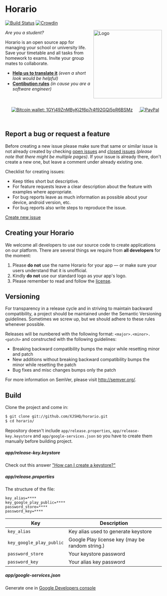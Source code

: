 Horario
==========
[![Build Status](https://travis-ci.org/XJSHQ/horario.svg?branch=master)](https://travis-ci.org/XJSHQ/horario) [![Crowdin](https://d322cqt584bo4o.cloudfront.net/horario/localized.svg)](https://crowdin.com/project/horario)

<img alt="Logo" align="right" height="220"
   src="https://github.com/XJSHQ/horario/raw/master/extras/ic_launcher_web.png" />

*Are you a student?*

Horario is an open source app for managing your school or university life. 
Save your timetable and all tasks from homework to exams. Invite your group mates to collaborate.

 - **[Help us to translate it](https://crowdin.com/project/horario)** _(even a short look would be helpful)_
 - **[Contibution rules](https://github.com/XJSHQ/horario/blob/master/CONTRIBUTING.md)** _(in cause you are a software engineer)_

<a href="https://blockr.io/address/info/1GYj49ZnMByKj2f6p7r4f92GQi5pR6BSMz">
  <img alt="Bitcoin wallet: 1GYj49ZnMByKj2f6p7r4f92GQi5pR6BSMz" vspace="28" hspace="20"
       src="https://github.com/XJSHQ/horario/raw/master/extras/btn_bitcoin.png" />
</a> <a href="http://goo.gl/UrecGo">
  <img alt="PayPal" vspace="28"
       src="https://github.com/XJSHQ/horario/raw/master/extras/btn_paypal.png" />
</a>

Report a bug or request a feature
----------------
Before creating a new issue please make sure that same or similar issue is not already created by checking [open issues][2] and [closed issues][3] *(please note that there might be multiple pages)*. If your issue is already there, don't create a new one, but leave a comment under already existing one.

Checklist for creating issues:

- Keep titles short but descriptive.
- For feature requests leave a clear description about the feature with examples where appropriate.
- For bug reports leave as much information as possible about your device, android version, etc.
- For bug reports also write steps to reproduce the issue.

[Create new issue][1]

Creating your Horario
----------------
We welcome all developers to use our source code to create applications on our platform.
There are several things we require from **all developers** for the moment:

1. Please **do not** use the name Horario for your app — or make sure your users understand that it is unofficial.
2. Kindly **do not** use our standard logo as your app's logo.
3. Please remember to read and follow the [license][4].

Versioning
----------------
For transparency in a release cycle and in striving to maintain backward compatibility, a project should be maintained under the Semantic Versioning guidelines. Sometimes we screw up, but we should adhere to these rules whenever possible.

Releases will be numbered with the following format: `<major>.<minor>.<patch>` and constructed with the following guidelines:
- Breaking backward compatibility bumps the major while resetting minor and patch
- New additions without breaking backward compatibility bumps the minor while resetting the patch
- Bug fixes and misc changes bumps only the patch

For more information on SemVer, please visit http://semver.org/.

Build
----------------
Clone the project and come in:

``` bash
$ git clone git://github.com/XJSHQ/horario.git
$ cd horario/
```

Repository doesn't include `app/release.properties`, `app/release-key.keystore` and `app/google-services.json` so you have to create them manually before building project.

##### app/release-key.keystore
Check out this answer ["How can I create a keystore?"](http://stackoverflow.com/a/15330139/1408535)
##### app/release.properties
The structure of the file:
```
key_alias=****
key_google_play_public=****
password_store=****
password_key=****
```
| Key | Description |
| --- | --- |
| `key_alias` | Key alias used to generate keystore  |
| `key_google_play_public` | Google Play license key (may be random string.)   |
| `password_store` | Your keystore password |
| `password_key` | Your alias key password |
##### app/google-services.json
Generate one in [Google Developers console](https://console.developers.google.com)


[1]: https://github.com/XJSHQ/horario/issues/new
[2]: https://github.com/XJSHQ/horario/issues?state=open
[3]: https://github.com/XJSHQ/horario/issues?state=closed
[4]: https://github.com/XJSHQ/horario/blob/master/LICENSE

